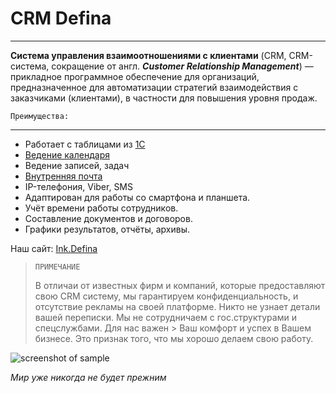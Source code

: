 # CRM Defina
-------------------------
**Система управления взаимоотношениями с клиентами**
(CRM, CRM-система, сокращение от англ. ***Customer Relationship Management***) — прикладное программное обеспечение для организаций, предназначенное для автоматизации стратегий взаимодействия с заказчиками (клиентами), в частности для повышения уровня продаж.


`Преимущества:`
***
* Работает с таблицами из [1С](http://1c.ru)
* [Ведение календаря](https://crmdefina.github.io/calendar.html)
* Ведение записей, задач
* [Внутренняя почта](https://crmdefina.github.io/inbox.html)
* IP-телефония, Viber, SMS
* Адаптирован для работы со смартфона и планшета.
* Учёт времени работы сотрудников.
* Составление документов и договоров.
* Графики результатов, отчёты, архивы.

Наш сайт: [Ink.Defina](https://defina.ru)

> `ПРИМЕЧАНИЕ`
> 
> В отличаи от известных фирм и компаний, которые предоставляют свою CRM систему, мы гарантируем конфиденциальность, и отсутствие 
> рекламы на своей платформе. Никто не узнает детали вашей переписки. Мы не сотрудничаем с гос.структурами и спецслужбами. Для нас важен > Ваш комфорт и успех в Вашем бизнесе. Это признак того, что мы хорошо делаем свою работу.

![screenshot of sample](https://pp.userapi.com/c841331/v841331912/2de8c/4UpgSMtYOgk.jpg)

_Мир уже никогда не будет прежним_
